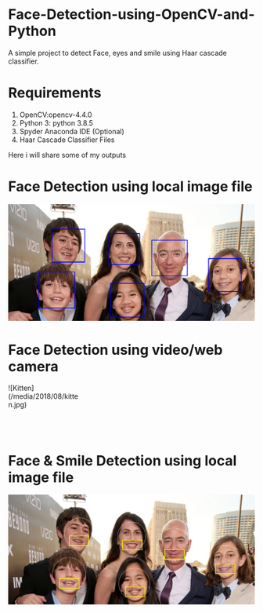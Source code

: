 # Face-Detection-using-OpenCV-and-Python
A simple project to detect Face, eyes and smile using Haar cascade classifier.

# Requirements
1) OpenCV:opencv-4.4.0 
2) Python 3: python 3.8.5
3) Spyder Anaconda IDE (Optional)
4) Haar Cascade Classifier Files

Here i will share some of my outputs
# Face Detection using local image file
![](op1.PNG)

# Face Detection using video/web camera
<div style="width:150px; height:100px">
![Kitten](/media/2018/08/kitten.jpg)
</div>

# Face & Smile Detection using local image file
![](op2.PNG)
